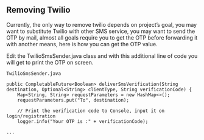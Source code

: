 ## Removing Twilio

Currently, the only way to remove twilio depends on project’s goal, you may want to substitute Twilio with other SMS service, you may want to send the OTP by mail, almost all goals require you to get the OTP before forwarding it with another means, here is how you can get the OTP value.

Edit the TwilioSmsSender.java class and with this additional line of code you will get to print the OTP on screen.

`TwilioSmsSender.java`
```
public CompletableFuture<Boolean> deliverSmsVerification(String destination, Optional<String> clientType, String verificationCode) {
    Map<String, String> requestParameters = new HashMap<>();
    requestParameters.put("To", destination);
  
    // Print the verification code to Console, input it on login/registration
    logger.info("Your OTP is :" + verificationCode);

...
```